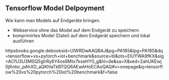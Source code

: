 ## Tensorflow Model Delpoyment

Wie kann man Models auf Endgeräte bringen.
 - Webservice ohne das Model auf dem Endgerät zu speichern
 - komprimirtes Model (Datei) auf dem Endgerät speichern und lokal ausführen
 
httpsbooks.google.debooksid=UlWRDwAAQBAJ&pg=PA185&lpg=PA185&dq=tensorflow+vs+pytorch+iot+benchmark&source=bl&ots=ElUYWA9fKX&sig=ACfU3U3MSQ5gIrRy6Y4os6Mtx7kseHY0_g&hl=de&sa=X&ved=2ahUKEwj0jKntsr_pAhXD_aQKHaTkBTQQ6AEwAHoECAoQAQ#v=onepage&q=tensorflow%20vs%20pytorch%20iot%20benchmark&f=false